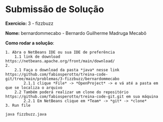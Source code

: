 # Submissão de Solução

**Exercicio:** 3 - fizzbuzz

**Nome:** bernardommecabo - Bernardo Guilherme Madruga Mecabô

**Como rodar a solução**:

    1. Abra o NetBeans IDE ou sua IDE de preferência
        1.1 link de download https://netbeans.apache.org/front/main/download/
    2. 
        2.1 Faça o download da pasta *java* nesse link https://github.com/fabiosperotto/treina-code-git/tree/main/problemas/3-fizzbuzz/bernardommecabo
            2.1.1 clique *File* -> *OpenProject* -> e vá até a pasta em que se localiza o arquivo
        2.2 Também poderá realizar um clone do repositório https://github.com/fabiosperotto/treina-code-git.git em sua máquina
            2.2.1 Em NetBeans clique em *Team* -> *git* -> *clone*
    3. Run file


```bash 
java fizzbuzz.java 
```